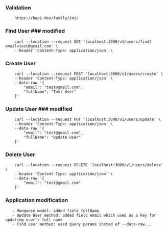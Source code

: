 ### Validation
```
    https://hapi.dev/family/joi/
```

### Find User ### modified ###
```
    curl --location --request GET 'localhost:3000/v1/users/find?email=test@gmail.com' \
    --header 'Content-Type: application/json' \
```

### Create User
```
    curl --location --request POST 'localhost:3000/v1/users/create' \
    --header 'Content-Type: application/json' \
    --data-raw '{
        "email": "test@gmail.com",
        "fullName": "Test User"
    }'
```

### Update User ### modified ###
```
    curl --location --request PUT 'localhost:3000/v1/users/update' \
    --header 'Content-Type: application/json' \
    --data-raw '{
        "email": "test@gmail.com",
        "fullName": "Update User"
    }'
```

### Delete User
```
    curl --location --request DELETE 'localhost:3000/v1/users/delete' \
    --header 'Content-Type: application/json' \
    --data-raw '{
        "email": "test@gmail.com"
    }'
```
### Application modification
```
   - Mongoose model: added field fullName
   - Update User method: added field email which used as a key for updating user's full name
   - Find user method: used query params insted of --data-raw...
```